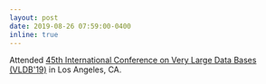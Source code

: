 ```yaml
---
layout: post
date: 2019-08-26 07:59:00-0400
inline: true
---
```


Attended <a href="https://vldb.org/2019/">45th International Conference on Very Large Data Bases (VLDB'19)</a> in Los Angeles, CA.
